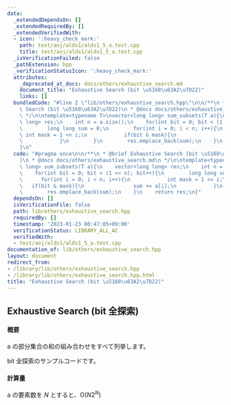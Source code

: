 ```yaml
---
data:
  _extendedDependsOn: []
  _extendedRequiredBy: []
  _extendedVerifiedWith:
  - icon: ':heavy_check_mark:'
    path: test/aoj/alds1/alds1_5_a.test.cpp
    title: test/aoj/alds1/alds1_5_a.test.cpp
  _isVerificationFailed: false
  _pathExtension: hpp
  _verificationStatusIcon: ':heavy_check_mark:'
  attributes:
    _deprecated_at_docs: docs/others/exhaustive_search.md
    document_title: "Exhaustive Search (bit \u5168\u63A2\u7D22)"
    links: []
  bundledCode: "#line 2 \"lib/others/exhaustive_search.hpp\"\n\n/**\n * @brief Exhaustive\
    \ Search (bit \u5168\u63A2\u7D22)\n * @docs docs/others/exhaustive_search.md\n\
    \ */\n\ntemplate<typename T>\nvector<long long> sum_subsets(T a){\n    vector<long\
    \ long> res;\n    int n = a.size();\n    for(int bit = 0; bit < (1 << n); bit++){\n\
    \        long long sum = 0;\n        for(int i = 0; i < n; i++){\n           \
    \ int mask = 1 << i;\n            if(bit & mask){\n                sum += a[i];\n\
    \            }\n        }\n        res.emplace_back(sum);\n    }\n    return res;\n\
    }\n"
  code: "#pragma once\n\n/**\n * @brief Exhaustive Search (bit \u5168\u63A2\u7D22\
    )\n * @docs docs/others/exhaustive_search.md\n */\n\ntemplate<typename T>\nvector<long\
    \ long> sum_subsets(T a){\n    vector<long long> res;\n    int n = a.size();\n\
    \    for(int bit = 0; bit < (1 << n); bit++){\n        long long sum = 0;\n  \
    \      for(int i = 0; i < n; i++){\n            int mask = 1 << i;\n         \
    \   if(bit & mask){\n                sum += a[i];\n            }\n        }\n\
    \        res.emplace_back(sum);\n    }\n    return res;\n}"
  dependsOn: []
  isVerificationFile: false
  path: lib/others/exhaustive_search.hpp
  requiredBy: []
  timestamp: '2023-01-23 00:47:05+09:00'
  verificationStatus: LIBRARY_ALL_AC
  verifiedWith:
  - test/aoj/alds1/alds1_5_a.test.cpp
documentation_of: lib/others/exhaustive_search.hpp
layout: document
redirect_from:
- /library/lib/others/exhaustive_search.hpp
- /library/lib/others/exhaustive_search.hpp.html
title: "Exhaustive Search (bit \u5168\u63A2\u7D22)"
---
```

## Exhaustive Search (bit 全探索)

#### 概要

a の部分集合の和の組み合わせをすべて列挙します。

bit 全探索のサンプルコードです。

#### 計算量

a の要素数を $N$ とすると、$\mathrm{O}(N 2^N)$